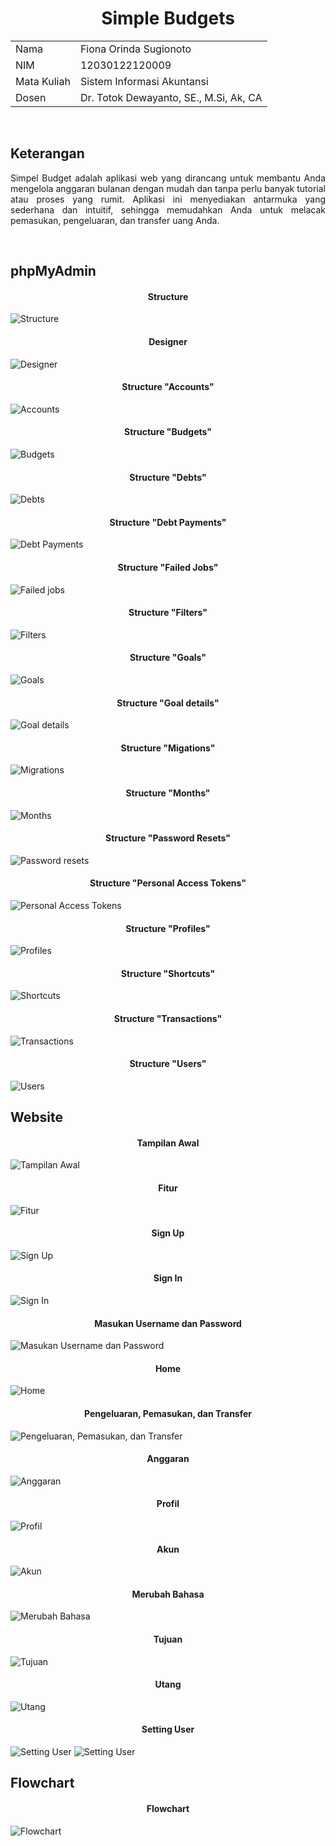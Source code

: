 <!DOCTYPE html>
<html>
<head>
  <h1 align="center">Simple Budgets</h1>
</head>
<body>

<table>
  <tr><td>Nama</td><td>Fiona Orinda Sugionoto</td></tr>
  <tr><td>NIM</td><td>12030122120009</td></tr>
  <tr><td>Mata Kuliah</td><td>Sistem Informasi Akuntansi</td></tr>
  <tr><td>Dosen</td><td>Dr. Totok Dewayanto, SE., M.Si, Ak, CA</td></tr>
</table>

<br>

<h2>Keterangan</h2>
<p align="justify">Simpel Budget adalah aplikasi web yang dirancang untuk membantu Anda mengelola anggaran bulanan dengan mudah dan tanpa perlu banyak tutorial atau proses yang rumit. Aplikasi ini menyediakan antarmuka yang sederhana dan intuitif, sehingga memudahkan Anda untuk melacak pemasukan, pengeluaran, dan transfer uang Anda.</p>

<br>

<h2>phpMyAdmin</h2>

<h4 align="center">Structure</h4>
<img src="screenshots/structure.jpg" alt="Structure">

<h4 align="center">Designer</h4>
<img src="screenshots/designer.jpg" alt="Designer">

<h4 align="center">Structure "Accounts"</h4>
<img src="screenshots/accounts.jpg" alt="Accounts">

<h4 align="center">Structure "Budgets"</h4>
<img src="screenshots/budgets.jpg" alt="Budgets">

<h4 align="center">Structure "Debts"</h4>
<img src="screenshots/debts.jpg" alt="Debts">

<h4 align="center">Structure "Debt Payments"</h4>
<img src="screenshots/debt payments.jpg" alt="Debt Payments">

<h4 align="center">Structure "Failed Jobs"</h4>
<img src="screenshots/failed jobs.jpg" alt="Failed jobs">

<h4 align="center">Structure "Filters"</h4>
<img src="screenshots/filters.jpg" alt="Filters">

<h4 align="center">Structure "Goals"</h4>
<img src="screenshots/goals.jpg" alt="Goals">

<h4 align="center">Structure "Goal details"</h4>
<img src="screenshots/goal details.jpg" alt="Goal details">

<h4 align="center">Structure "Migations"</h4>
<img src="screenshots/migrations.jpg" alt="Migrations">

<h4 align="center">Structure "Months"</h4>
<img src="screenshots/months.jpg" alt="Months">

<h4 align="center">Structure "Password Resets"</h4>
<img src="screenshots/password resets.jpg" alt="Password resets">

<h4 align="center">Structure "Personal Access Tokens"</h4>
<img src="screenshots/personal access tokens.jpg" alt="Personal Access Tokens">

<h4 align="center">Structure "Profiles"</h4>
<img src="screenshots/profiles.jpg" alt="Profiles">

<h4 align="center">Structure "Shortcuts"</h4>
<img src="screenshots/shortcuts.jpg" alt="Shortcuts">

<h4 align="center">Structure "Transactions"</h4>
<img src="screenshots/transactions.jpg" alt="Transactions">

<h4 align="center">Structure "Users"</h4>
<img src="screenshots/users.jpg" alt="Users">

<br>

<h2>Website</h2>

<h4 align="center">Tampilan Awal</h4>
<img src="screenshots/website/simple budgets.png" alt="Tampilan Awal">

<h4 align="center">Fitur</h4>
<img src="screenshots/website/fitur.png" alt="Fitur">

<h4 align="center">Sign Up</h4>
<img src="screenshots/website/sign up.png" alt="Sign Up">

<h4 align="center">Sign In</h4>
<img src="screenshots/website/sign in.png" alt="Sign In">

<h4 align="center">Masukan Username dan Password</h4>
<img src="screenshots/website/admin.png" alt="Masukan Username dan Password">

<h4 align="center">Home</h4>
<img src="screenshots/website/home.png" alt="Home">

<h4 align="center">Pengeluaran, Pemasukan, dan Transfer</h4>
<img src="screenshots/website/input.png" alt="Pengeluaran, Pemasukan, dan Transfer">

<h4 align="center">Anggaran</h4>
<img src="screenshots/website/anggaran.png" alt="Anggaran">

<h4 align="center">Profil</h4>
<img src="screenshots/website/profil.png" alt="Profil">

<h4 align="center">Akun</h4>
<img src="screenshots/website/akun.png" alt="Akun">

<h4 align="center">Merubah Bahasa</h4>
<img src="screenshots/website/bahasa.png" alt="Merubah Bahasa">

<h4 align="center">Tujuan</h4>
<img src="screenshots/website/tujuan.png" alt="Tujuan">

<h4 align="center">Utang</h4>
<img src="screenshots/website/debt.png" alt="Utang">

<h4 align="center">Setting User</h4>
<img src="screenshots/website/user 1.png" alt="Setting User">
<img src="screenshots/website/user 2.png" alt="Setting User">

<br>

<h2>Flowchart</h2>

<h4 align="center">Flowchart</h4>
<img src="screenshots/flowchart.png" alt="Flowchart">
</body>
</html>

